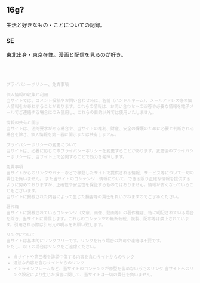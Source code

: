## 16g?

生活と好きなもの・ことについての記録。

### SE

東北出身・東京在住。漫画と配信を見るのが好き。

<br>&nbsp;<br>

<span style="font-size: 0.8em; color: #ccc;" >
プライバシーポリシー、免責事項  

個人情報の収集と利用  
当サイトでは、コメント投稿やお問い合わせ時に、名前（ハンドルネーム）、メールアドレス等の個人情報をお尋ねすることがあります。これらの情報は、お問い合わせへの回答や必要な情報を電子メールでご連絡する場合にのみ使用し、これらの目的以外では使用いたしません。  

情報の共有と開示  
当サイトは、法的要求がある場合や、当サイトの権利、財産、安全の保護のために必要と判断される場合を除き、個人情報を第三者に開示または共有しません。  

プライバシーポリシーの変更について  
当サイトは、必要に応じて本プライバシーポリシーを変更することがあります。変更後のプライバシーポリシーは、当サイト上で公開することで効力を発揮します。  

免責事項  
当サイトからのリンクやバナーなどで移動したサイトで提供される情報、サービス等について一切の責任を負いません。
また当サイトのコンテンツ・情報について、できる限り正確な情報を提供するように努めておりますが、正確性や安全性を保証するものではありません。情報が古くなっていることもございます。  
当サイトに掲載された内容によって生じた損害等の責任を負いかねますのでご了承ください。  

著作権  
当サイトに掲載されているコンテンツ（文章、画像、動画等）の著作権は、特に明記されている場合を除き、当サイトに帰属します。これらのコンテンツの無断転載、複製、配布等は禁止されています。引用される際は引用元の明示をお願い致します。  

リンクについて  
当サイトは基本的にリンクフリーです。リンクを行う場合の許可や連絡は不要です。  
ただし、以下の場合はリンクをご遠慮ください。  
- 当サイトや第三者を誹謗中傷する内容を含むサイトからのリンク
- 違法な内容を含むサイトからのリンク
- インラインフレームなど、当サイトのコンテンツが原型を留めない形でのリンク
当サイトへのリンク設定により生じた損害に関して、当サイトは一切の責任を負いません。
</span>

